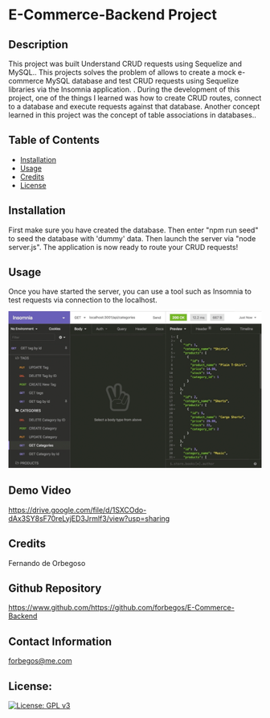 # E-Commerce-Backend Project

## Description

This project was built Understand CRUD requests using Sequelize and MySQL.. This projects solves the problem of allows to create a mock e-commerce MySQL database and test CRUD requests using Sequelize libraries via the Insomnia application. .
During the development of this project, one of the things I learned was how to create CRUD routes, connect to a database and execute requests against that database. Another concept learned in this project was the concept of table associations in databases..

## Table of Contents

- [Installation](#installation)
- [Usage](#usage)
- [Credits](#credits)
- [License](#license)

## Installation

First make sure you have created the database. Then enter "npm run seed" to seed the database with 'dummy' data. Then launch the server via "node server.js". The application is now ready to route your CRUD requests!

## Usage

Once you have started the server, you can use a tool such as Insomnia to test requests via connection to the localhost.

![](./Assets/13-orm-homework-demo-01.gif)

## Demo Video

https://drive.google.com/file/d/1SXCOdo-dAx3SY8sF70reLyjED3Jrmlf3/view?usp=sharing

## Credits

Fernando de Orbegoso

## Github Repository

https://www.github.com/https://github.com/forbegos/E-Commerce-Backend

## Contact Information

forbegos@me.com

## License:

[![License: GPL v3](https://img.shields.io/badge/License-GPLv3-blue.svg)](https://www.gnu.org/licenses/gpl-3.0)
